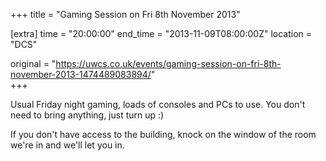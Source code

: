 +++
title = "Gaming Session on Fri 8th November 2013"

[extra]
time = "20:00:00"
end_time = "2013-11-09T08:00:00Z"
location = "DCS"

original = "https://uwcs.co.uk/events/gaming-session-on-fri-8th-november-2013-1474489083894/"    
+++

Usual Friday night gaming, loads of consoles and PCs to use. You don't need to bring anything, just turn up :)

If you don't have access to the building, knock on the window of the room we're in and we'll let you in.

